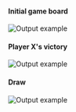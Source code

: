 #### Initial game board
![Output example](https://github.com/alexlo97/4x4-tictactoe/blob/main/screenshots/initial.png)
#### Player X's victory
![Output example](https://github.com/alexlo97/4x4-tictactoe/blob/main/screenshots/xWon.png)
#### Draw
![Output example](https://github.com/alexlo97/4x4-tictactoe/blob/main/screenshots/draw.png)